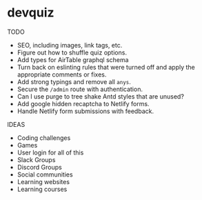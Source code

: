# devquiz

TODO
- SEO, including images, link tags, etc.
- Figure out how to shuffle quiz options.
- Add types for AirTable graphql schema
- Turn back on eslinting rules that were turned off and apply the appropriate comments or fixes.
- Add strong typings and remove all `anys`.
- Secure the `/admin` route with authentication.
- Can I use purge to tree shake Antd styles that are unused?
- Add google hidden recaptcha to Netlify forms.
- Handle Netlify form submissions with feedback.

IDEAS
- Coding challenges
- Games
- User login for all of this
- Slack Groups
- Discord Groups
- Social communities
- Learning websites
- Learning courses